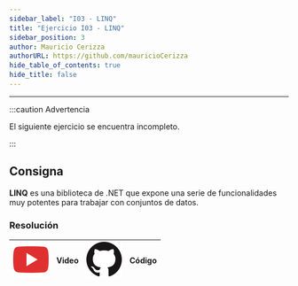 ```yaml
---
sidebar_label: "I03 - LINQ"
title: "Ejercicio I03 - LINQ"
sidebar_position: 3
author: Mauricio Cerizza
authorURL: https://github.com/mauricioCerizza
hide_table_of_contents: true
hide_title: false
---
```

---

:::caution Advertencia

El siguiente ejercicio se encuentra incompleto.

:::

## Consigna
**LINQ** es una biblioteca de .NET que expone una serie de funcionalidades muy potentes para trabajar con conjuntos de datos.



### Resolución
| ![img](/base/youtube.svg) | Video | ![img](/base/github.svg) | Código |
| :-----------------------: | :---: | :----------------------: | :----: |